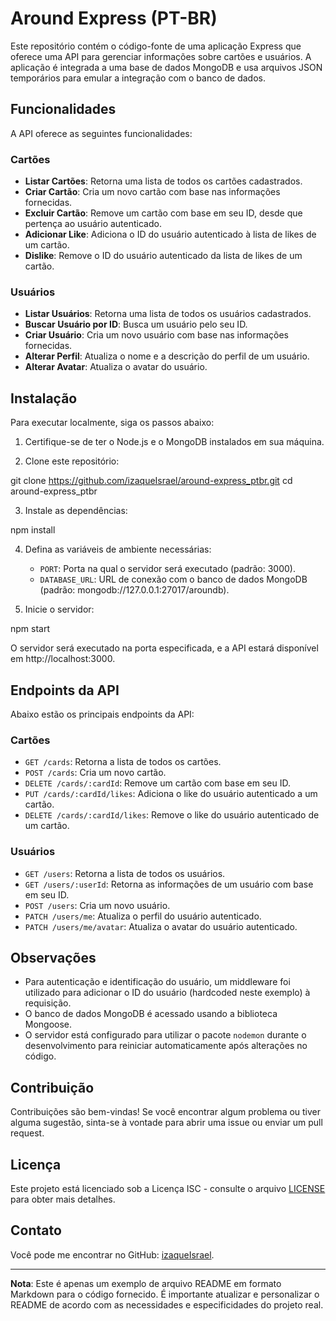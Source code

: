 # Around Express (PT-BR)

Este repositório contém o código-fonte de uma aplicação Express que oferece uma API para gerenciar informações sobre cartões e usuários. A aplicação é integrada a uma base de dados MongoDB e usa arquivos JSON temporários para emular a integração com o banco de dados.

## Funcionalidades

A API oferece as seguintes funcionalidades:

### Cartões

- **Listar Cartões**: Retorna uma lista de todos os cartões cadastrados.
- **Criar Cartão**: Cria um novo cartão com base nas informações fornecidas.
- **Excluir Cartão**: Remove um cartão com base em seu ID, desde que pertença ao usuário autenticado.
- **Adicionar Like**: Adiciona o ID do usuário autenticado à lista de likes de um cartão.
- **Dislike**: Remove o ID do usuário autenticado da lista de likes de um cartão.

### Usuários

- **Listar Usuários**: Retorna uma lista de todos os usuários cadastrados.
- **Buscar Usuário por ID**: Busca um usuário pelo seu ID.
- **Criar Usuário**: Cria um novo usuário com base nas informações fornecidas.
- **Alterar Perfil**: Atualiza o nome e a descrição do perfil de um usuário.
- **Alterar Avatar**: Atualiza o avatar do usuário.

## Instalação

Para executar localmente, siga os passos abaixo:

1. Certifique-se de ter o Node.js e o MongoDB instalados em sua máquina.

2. Clone este repositório:

git clone https://github.com/izaqueIsrael/around-express_ptbr.git
cd around-express_ptbr


3. Instale as dependências:

npm install


4. Defina as variáveis de ambiente necessárias:

   - `PORT`: Porta na qual o servidor será executado (padrão: 3000).
   - `DATABASE_URL`: URL de conexão com o banco de dados MongoDB (padrão: mongodb://127.0.0.1:27017/aroundb).

5. Inicie o servidor:

npm start 


O servidor será executado na porta especificada, e a API estará disponível em http://localhost:3000.

## Endpoints da API

Abaixo estão os principais endpoints da API:

### Cartões

- `GET /cards`: Retorna a lista de todos os cartões.
- `POST /cards`: Cria um novo cartão.
- `DELETE /cards/:cardId`: Remove um cartão com base em seu ID.
- `PUT /cards/:cardId/likes`: Adiciona o like do usuário autenticado a um cartão.
- `DELETE /cards/:cardId/likes`: Remove o like do usuário autenticado de um cartão.

### Usuários

- `GET /users`: Retorna a lista de todos os usuários.
- `GET /users/:userId`: Retorna as informações de um usuário com base em seu ID.
- `POST /users`: Cria um novo usuário.
- `PATCH /users/me`: Atualiza o perfil do usuário autenticado.
- `PATCH /users/me/avatar`: Atualiza o avatar do usuário autenticado.

## Observações

- Para autenticação e identificação do usuário, um middleware foi utilizado para adicionar o ID do usuário (hardcoded neste exemplo) à requisição.
- O banco de dados MongoDB é acessado usando a biblioteca Mongoose.
- O servidor está configurado para utilizar o pacote `nodemon` durante o desenvolvimento para reiniciar automaticamente após alterações no código.

## Contribuição

Contribuições são bem-vindas! Se você encontrar algum problema ou tiver alguma sugestão, sinta-se à vontade para abrir uma issue ou enviar um pull request.

## Licença

Este projeto está licenciado sob a Licença ISC - consulte o arquivo [LICENSE](LICENSE) para obter mais detalhes.

## Contato

Você pode me encontrar no GitHub: [izaqueIsrael](https://github.com/izaqueIsrael).

---

**Nota**: Este é apenas um exemplo de arquivo README em formato Markdown para o código fornecido. É importante atualizar e personalizar o README de acordo com as necessidades e especificidades do projeto real.




